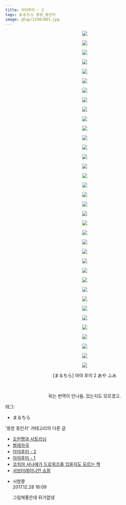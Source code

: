 ```yaml
---
title: 아야후미 - 2
tags: まるちら 동방_동인지
image: ghap/2190/001.jpg
---
```

<div class="article">
<p style="text-align: center; clear: none; float: none;"><img src="{{ site.nasurl }}/ghap/2190/001.jpg"/></p>
<p style="text-align: center; clear: none; float: none;"><img src="{{ site.nasurl }}/ghap/2190/002.jpg"/></p>
<p style="text-align: center; clear: none; float: none;"><img src="{{ site.nasurl }}/ghap/2190/003.jpg"/></p>
<p style="text-align: center; clear: none; float: none;"><img src="{{ site.nasurl }}/ghap/2190/004.jpg"/></p>
<p style="text-align: center; clear: none; float: none;"><img src="{{ site.nasurl }}/ghap/2190/005.jpg"/></p>
<p style="text-align: center; clear: none; float: none;"><img src="{{ site.nasurl }}/ghap/2190/006.jpg"/></p>
<p style="text-align: center; clear: none; float: none;"><img src="{{ site.nasurl }}/ghap/2190/007.jpg"/></p>
<p style="text-align: center; clear: none; float: none;"><img src="{{ site.nasurl }}/ghap/2190/008.jpg"/></p>
<p style="text-align: center; clear: none; float: none;"><img src="{{ site.nasurl }}/ghap/2190/009.jpg"/></p>
<p style="text-align: center; clear: none; float: none;"><img src="{{ site.nasurl }}/ghap/2190/010.jpg"/></p>
<p style="text-align: center; clear: none; float: none;"><img src="{{ site.nasurl }}/ghap/2190/011.jpg"/></p>
<p style="text-align: center; clear: none; float: none;"><img src="{{ site.nasurl }}/ghap/2190/012.jpg"/></p>
<p style="text-align: center; clear: none; float: none;"><img src="{{ site.nasurl }}/ghap/2190/013.jpg"/></p>
<p style="text-align: center; clear: none; float: none;"><img src="{{ site.nasurl }}/ghap/2190/014.jpg"/></p>
<p style="text-align: center; clear: none; float: none;"><img src="{{ site.nasurl }}/ghap/2190/015.jpg"/></p>
<p style="text-align: center; clear: none; float: none;"><img src="{{ site.nasurl }}/ghap/2190/016.jpg"/></p>
<p style="text-align: center; clear: none; float: none;"><img src="{{ site.nasurl }}/ghap/2190/017.jpg"/></p>
<p style="text-align: center; clear: none; float: none;"><img src="{{ site.nasurl }}/ghap/2190/018.jpg"/></p>
<p style="text-align: center; clear: none; float: none;"><img src="{{ site.nasurl }}/ghap/2190/019.jpg"/></p>
<p style="text-align: center; clear: none; float: none;"><img src="{{ site.nasurl }}/ghap/2190/020.jpg"/></p>
<p style="text-align: center; clear: none; float: none;"><img src="{{ site.nasurl }}/ghap/2190/021.jpg"/></p>
<p style="text-align: center; clear: none; float: none;"><img src="{{ site.nasurl }}/ghap/2190/022.jpg"/></p>
<p style="text-align: center; clear: none; float: none;"><img src="{{ site.nasurl }}/ghap/2190/023.jpg"/></p>
<p style="text-align: center; clear: none; float: none;"><img src="{{ site.nasurl }}/ghap/2190/024.jpg"/></p>
<p style="text-align: center; clear: none; float: none;"><img src="{{ site.nasurl }}/ghap/2190/025.jpg"/></p>
<p style="text-align: center; clear: none; float: none;"><img src="{{ site.nasurl }}/ghap/2190/026.jpg"/></p>
<p style="text-align: center; clear: none; float: none;"><img src="{{ site.nasurl }}/ghap/2190/027.jpg"/></p>
<p style="text-align: center; clear: none; float: none;"><img src="{{ site.nasurl }}/ghap/2190/028.jpg"/></p>
<p style="text-align: center; clear: none; float: none;"><img src="{{ site.nasurl }}/ghap/2190/029.jpg"/></p>
<p style="text-align: center; clear: none; float: none;"><img src="{{ site.nasurl }}/ghap/2190/030.jpg"/></p>
<p style="text-align: center; clear: none; float: none;"><img src="{{ site.nasurl }}/ghap/2190/031.jpg"/></p>
<p style="text-align: center; clear: none; float: none;"><img src="{{ site.nasurl }}/ghap/2190/032.jpg"/></p>
<p style="text-align: center; clear: none; float: none;"><img src="{{ site.nasurl }}/ghap/2190/033.jpg"/></p>
<p style="text-align: center; clear: none; float: none;"><img src="{{ site.nasurl }}/ghap/2190/034.jpg"/></p>
<p style="text-align: center; clear: none; float: none;"><img src="{{ site.nasurl }}/ghap/2190/035.jpg"/></p>
<p style="text-align: center; clear: none; float: none;"><img src="{{ site.nasurl }}/ghap/2190/036.jpg"/></p>
<p style="text-align: center; clear: none; float: none;">[まるちら] 아야 후미 2 あや ふみ</p>
<p style="text-align: center; clear: none; float: none;"><br/></p>
<p style="text-align: center; clear: none; float: none;">뒤는 번역이 안나옴. 있는지도 모르겠고.</p>
</div><div class="tagTrail">
<p>태그: </p>
<ul>
<li>まるちら</li>
</ul>
</div><div class="another">
<p>'동방 동인지' 카테고리의 다른 글</p>
<ul>
<li><a href="/2016-09-17-ghap_2194">오린쨩과 사토리님</a></li>
<li><a href="/2016-09-17-ghap_2193">벌레자국</a></li>
<li><a href="/2016-09-17-ghap_2190">아야후미 - 2</a></li>
<li><a href="/2016-09-17-ghap_2189">아야후미 - 1</a></li>
<li><a href="/2016-09-17-ghap_2187">코치야 사나에가 드로워즈를 입을지도 모르는 책</a></li>
<li><a href="/2016-09-17-ghap_2186">서브터레이니언 쇼핑</a></li>
</ul>
</div><div class="cb_module cb_fluid">
<div class="cb_wrt cb_profile">
<div class="comment">
<ul>
<li class="cb_thumb_off" id="comment15161715">
<div class="cb_comment_area">
<div class="cb_info_area">
<div class="cb_section">
<span class="cb_nick_name">시밤쾅</span>
</div>
<div class="cb_section">
<span class="cb_date">2017.12.28 16:09 </span>
</div>
</div>
<div class="cb_dsc_comment">
<p class="cb_dsc">
											그림체좋은데 뒤가없넹
										</p>
</div>
</div></li>
</ul>
</div>
</div><!-- commentList close -->
</div>